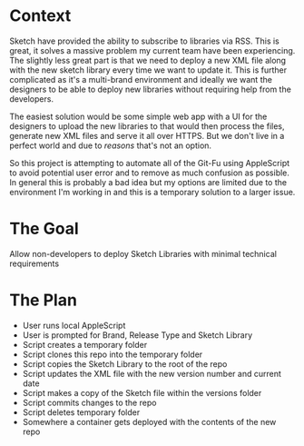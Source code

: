# Context
Sketch have provided the ability to subscribe to libraries via RSS. This is great, it solves a massive problem my current team have been experiencing. The slightly less great part is that we need to deploy a new XML file along with the new sketch library every time we want to update it. This is further complicated as it's a multi-brand environment and ideally we want the designers to be able to deploy new libraries without requiring help from the developers.

The easiest solution would be some simple web app with a UI for the designers to upload the new libraries to that would then process the files, generate new XML files and serve it all over HTTPS. But we don't live in a perfect world and due to _reasons_ that's not an option.

So this project is attempting to automate all of the Git-Fu using AppleScript to avoid potential user error and to remove as much confusion as possible. In general this is probably a bad idea but my options are limited due to the environment I'm working in and this is a temporary solution to a larger issue.

# The Goal
Allow non-developers to deploy Sketch Libraries with minimal technical requirements

# The Plan
- User runs local AppleScript
- User is prompted for Brand, Release Type and Sketch Library
- Script creates a temporary folder
- Script clones this repo into the temporary folder
- Script copies the Sketch Library to the root of the repo
- Script updates the XML file with the new version number and current date
- Script makes a copy of the Sketch file within the versions folder
- Script commits changes to the repo
- Script deletes temporary folder
- Somewhere a container gets deployed with the contents of the new repo

